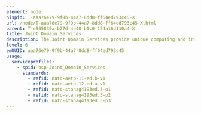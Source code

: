 ```yaml
---
element: node
nispid: T-aaa76e79-9f9b-44a7-8dd8-ff64ed793c45-X
url: /node/T-aaa76e79-9f9b-44a7-8dd8-ff64ed793c45-X.html
parent: T-e565830a-b27d-4e40-b1c0-124a16d110a4-X
title: Joint Domain Services
description: The Joint Domain Services provide unique computing and information services in support of Joint Operations. It supports the set of military activities in which elements of at least two services participate as Joint Forces. When Joint Operations are carried out by military forces of two or more nations, they are known as Combined Joint Operations.
level: 6
emUUID: aaa76e79-9f9b-44a7-8dd8-ff64ed793c45
usage:
  serviceprofiles:
    - spid: bsp-Joint_Domain_Services
      standards:
        - refid: nato-aetp-11-ed.b-v1
        - refid: nato-aetp-12-ed.a-v1
        - refid: nato-stanag4193ed.3-p1
        - refid: nato-stanag4193ed.3-p2
        - refid: nato-stanag4193ed.3-p3
---
```


